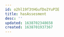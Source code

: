 ```yaml
---
id: o2hl19f3tHGufDo2YuPIE
title: hasAssesment
desc: ''
updated: 1638702348658
created: 1638701937367
---
```


